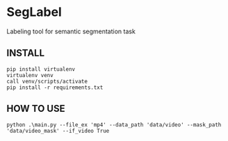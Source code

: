 # SegLabel

Labeling tool for semantic segmentation task

## INSTALL

```plain
pip install virtualenv
virtualenv venv
call venv/scripts/activate
pip install -r requirements.txt
```

## HOW TO USE

```plain
python .\main.py --file_ex 'mp4' --data_path 'data/video' --mask_path 'data/video_mask' --if_video True
```
